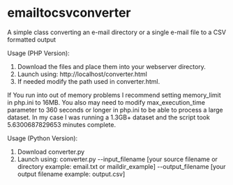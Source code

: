# emailtocsvconverter
A simple class converting an e-mail directory or a single e-mail file to a CSV formatted output

Usage (PHP Version):

1. Download the files and place them into your webserver directory.
2. Launch using: http://localhost/converter.html
3. If needed modify the path used in converter.html.

If You run into out of memory problems I recommend setting memory_limit in php.ini to 16MB. 
You also may need to modify max_execution_time parameter to 360 seconds or longer in php.ini to be able to process a large dataset. 
In my case I was running a 1.3GB+ dataset and the script took 5.6300687829653 minutes complete.

Usage (Python Version):

1. Download converter.py
2. Launch using: converter.py --input_filename [your source filename or directory example: email.txt or maildir_example] --output_filename [your output filename example: output.csv]